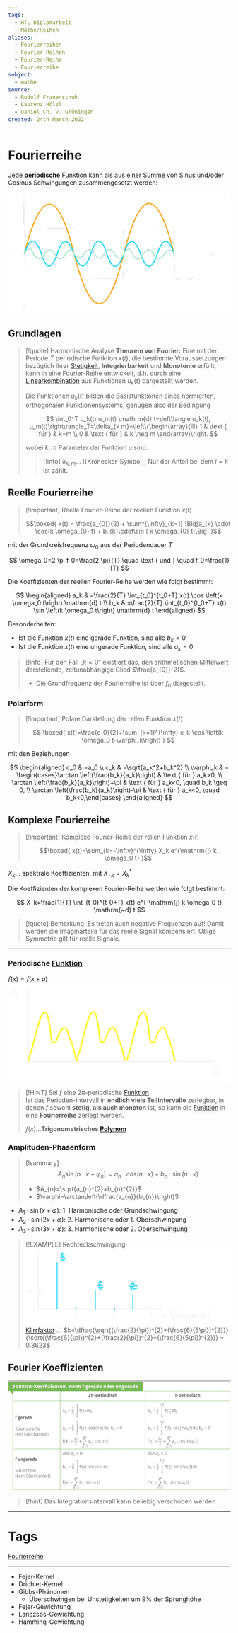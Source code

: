 ```yaml
---
tags:
  - HTL-Diplomarbeit
  - Mathe/Reihen
aliases:
  - Fourierreihen
  - Fourier Reihen
  - Fourier-Reihe
  - Fourierreihe
subject:
  - mathe
source:
  - Rudolf Frauenschuh
  - Laurenz Hölzl
  - Daniel Ch. v. Grüningen
created: 24th March 2022
---
```


# Fourierreihe

Jede **periodische** [Funktion](Abbild.md) kann als aus einer Summe von Sinus und/oder Cosinus Schwingungen zusammengesetzt werden:

![invert_light|400](../assets/Fourreihe_zerlegung.png)

## Grundlagen

> [!quote] Harmonische Analyse
> **Theorem von Fourier:**
> Eine mit der Periode $T$ periodische Funktion $x(t)$, die bestimmte Voraussetzungen bezüglich ihrer [Stetigkeit](../Analysis/Stetigkeit.md), **Integrierbarkeit** und **Monotonie** erfüllt, kann in eine Fourier-Reihe entwickelt, d.h. durch eine [Linearkombination](Linearkombination.md) aus Funktionen $u_k(t)$ dargestellt werden.
> 
> Die Funktionen $u_k(t)$ bilden die Basisfunktionen eines normierten, orthogonalen Funktionensystems, genügen also der Bedingung
> 
> $$
> \int_0^T u_k(t) u_m(t) \mathrm{d} t=\left\langle u_k(t), u_m(t)\right\rangle_T=\delta_{k m}=\left\{\begin{array}{lll}
> 1 & \text { für } & k=m \\
> 0 & \text { für } & k \neq m
> \end{array}\right.
> $$
> 
> wobei $k, m$ Parameter der Funktion $u$ sind.
> 
> > [!info] $\delta_{k,m}\dots$ [[Kronecker-Symbol]]
> > Nur der Anteil bei dem $l=k$ ist zählt.

## Reelle Fourierreihe

> [!important] Reelle Fourier-Reihe der reellen Funktion $x(t)$  
> 
> $$\boxed{ x(t) = \frac{a_{0}}{2} + \sum^{\infty}_{k=1} \Big[a_{k} \cdot \cos(k \omega_{0} t) + b_{k}\cdot\sin ( k \omega_{0} t)\Big] }$$
> 

mit der Grundkreisfrequenz $\omega_0$ aus der Periodendauer $T$

$$
\omega_0=2 \pi f_0=\frac{2 \pi}{T} \quad \text { und } \quad f_0=\frac{1}{T}
$$

Die Koeffizienten der reellen Fourier-Reihe werden wie folgt bestimmt:

$$
\begin{aligned}
a_k & =\frac{2}{T} \int_{t_0}^{t_0+T} x(t) \cos \left(k \omega_0 t\right) \mathrm{d} t \\
b_k & =\frac{2}{T} \int_{t_0}^{t_0+T} x(t) \sin \left(k \omega_0 t\right) \mathrm{d} t
\end{aligned}
$$

Besonderheiten:
- Ist die Funktion $x(t)$ eine gerade Funktion, sind alle $b_{k}=0$
- Ist die Funktion $x(t)$ eine ungerade Funktion, sind alle $a_{k}=0$

> [!info] Für den Fall „$k=0$“ existiert das, den arithmetischen Mittelwert darstellende, zeitunabhängige Glied $\frac{a_{0}}{2}$.
> - Die Grundfrequenz der Fourierreihe ist über $f_{0}$ dargestellt.

### Polarform

> [!important] Polare Darstellung der rellen Funktion $x(t)$
>
> $$ \boxed{ x(t)=\frac{c_0}{2}+\sum_{k=1}^{\infty} c_k \cos \left(k \omega_0 t-\varphi_k\right) } $$

mit den Beziehungen

$$
\begin{aligned}
c_0 & =a_0 \\
c_k & =\sqrt{a_k^2+b_k^2} \\
\varphi_k & = \begin{cases}\arctan \left(\frac{b_k}{a_k}\right) & \text { für } a_k>0, \\
\arctan \left(\frac{b_k}{a_k}\right)+\pi & \text { für } a_k<0, \quad b_k \geq 0, \\
\arctan \left(\frac{b_k}{a_k}\right)-\pi & \text { für } a_k<0, \quad b_k<0,\end{cases}
\end{aligned}
$$

## Komplexe Fourierreihe

> [!important] Komplexe Fourier-Reihe der rellen Funktion $x(t)$
>
> $$\boxed{ x(t)=\sum_{k=-\infty}^{\infty} X_k e^{\mathrm{j} k \omega_0 t} }$$

$X_k \ldots$ spektrale Koeffizienten, mit $X_{-k}=X_k^*$

Die Koeffizienten der komplexen Fourier-Reihe werden wie folgt bestimmt:

$$
X_k=\frac{1}{T} \int_{t_0}^{t_0+T} x(t) e^{-\mathrm{j} k \omega_0 t} \mathrm{~d} t
$$

> [!quote] Bemerkung:
> Es treten auch negative Frequenzen auf! Damit werden die Imaginärteile für das reelle Signal kompensiert. Obige Symmetrie gilt für reelle Signale.

---

### Periodische [Funktion](Abbild.md)

$f(x)=f(x+a)$  
![invert_light|400](../assets/fourReihe.png)

> [!HINT] Sei $f$ eine $2\pi$-periodische [Funktion](Abbild.md).  
> Ist das Perioden-Intervall in **endlich viele Teilintervalle** zerlegbar, in denen $f$ sowohl **stetig, als auch monoton** ist, so kann die [Funktion](Abbild.md) in eine **Fourierreihe** zerlegt werden.
> 
> $f(x)\dots$**Trigonometrisches [Polynom](Polynom.md)**

### Amplituden-Phasenform

> [!summary] $$A_{n}\sin(b\cdot x+\varphi_{n})=a_{n}\cdot cos(n \cdot x)+b_{n} \cdot\sin(n\cdot x)$$
>
> - $A_{n}=\sqrt{a_{n}^{2}+b_{n}^{2}}$
> - $\varphi=\arctan\left(\dfrac{a_{n}}{b_{n}}\right)$

- $A_{1}\cdot\sin(x+\varphi)$: 1. Harmonische oder Grundschwingung
- $A_{2}\cdot\sin(2x+\varphi)$: 2. Harmonische oder 1. Oberschwingung
- $A_{3}\cdot\sin(3x+\varphi)$: 3. Harmonische oder 2. Oberschwingung

>[!EXAMPLE] Rechteckschwingung  
> ![Fourreihe_k](../assets/Fourreihe_k.png)  
> [Klirrfaktor](../../Hardwareentwicklung/Klirrfaktor.md) … $k=\dfrac{\sqrt{(\frac{2}{\pi})^{2}+(\frac{6}{5\pi})^{2}}}{\sqrt{(\frac{6}{\pi})^{2}+(\frac{2}{\pi})^{2}+(\frac{6}{5\pi})^{2}}} = 0.3623$

## Fourier Koeffizienten

![Pasted image 20230120081647](../assets/Pasted%20image%2020230120081647.png)

> [!hint] Das Integrationsintervall kann beliebig verschoben werden

---

# Tags

[Fourierreihe](../assets/pdf/Fourierreihe.pdf)

---

- Fejer-Kernel
- Drichlet-Kernel
- Gibbs-Phänomen
    - Überschwingen bei Unstetigkeiten um $9\%$ der Sprunghöhe
- Fejer-Gewichtung
- Lanczsos-Gewichtung
- Hamming-Gewichtung

